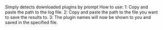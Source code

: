 Simply detects downloaded plugins by prompt
How to use:
1: Copy and paste the path to the log file.
2: Copy and paste the path to the file you want to save the results to.
3: The plugin names will now be shown to you and saved in the specified file.
